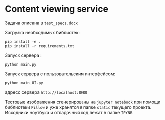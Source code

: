 # Сontent viewing service

Задача описана в `test_specs.docx`

Загрузка необходимых библиотек:
```shell
pip install -e .
pip install -r requirements.txt
```
Запуск сервера :
```shell
python main.py 
```
Запуск сервера с пользовательским интерфейсом:
```shell
python main_UI.py 
```
адресс сервера `http://localhost:8080`

Тестовые изображения сгенерированы на `jupyter notebook`  при помощи библиотеки 
`Pillow` и уже хранятся в папке `static` текущего проекта. 
Исходники ноутбука и отладочный код лежат в папке `IPYNB`.